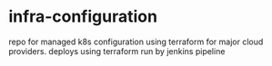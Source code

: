 # infra-configuration

repo for managed k8s configuration using terraform for major cloud providers.
deploys using terraform run by jenkins pipeline
